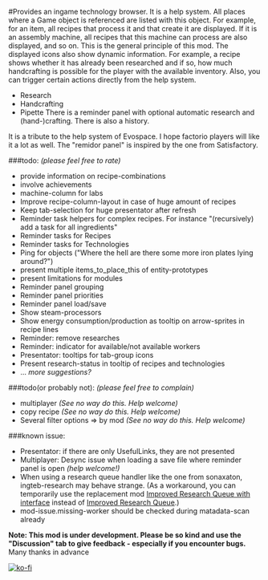 #Provides an ingame technology browser.
It is a help system.
All places where a Game object is referenced are listed with this object.
For example, for an item, all recipes that process it and that create it are displayed. If it is an assembly machine, all recipes that this machine can process are also displayed, and so on.
This is the general principle of this mod.
The displayed icons also show dynamic information. For example, a recipe shows whether it has already been researched and if so, how much handcrafting is possible for the player with the available inventory.
Also, you can trigger certain actions directly from the help system.
- Research
- Handcrafting
- Pipette
There is a reminder panel with optional automatic research and (hand-)crafting.
There is also a history.

It is a tribute to the help system of Evospace. I hope factorio players will like it a lot as well.
The "remidor panel" is inspired by the one from Satisfactory.

###todo: *(please feel free to rate)*
- provide information on recipe-combinations
- involve achievements
- machine-column for labs
- Improve recipe-column-layout in case of huge amount of recipes
- Keep tab-selection for huge presentator after refresh
- Reminder task helpers for complex recipes. For instance "(recursively) add a task for all ingredients"
- Reminder tasks for Recipes
- Reminder tasks for Technologies
- Ping for objects ("Where the hell are there some more iron plates lying around?")
- present multiple items_to_place_this of entity-prototypes
- present limitations for modules
- Reminder panel grouping
- Reminder panel priorities
- Reminder panel load/save
- Show steam-processors
- Show energy consumption/production as tooltip on arrow-sprites in recipe lines
- Reminder: remove researches
- Reminder: indicator for available/not available workers
- Presentator: tooltips for tab-group icons
- Present research-status in tooltip of recipes and technologies
- ... *more suggestions?*


###todo(or probably not): *(please feel free to complain)*
- multiplayer *(See no way do this. Help welcome)*
- copy recipe *(See no way do this. Help welcome)*
- Several filter options
  => by mod *(See no way do this. Help welcome)*

###known issue:
- Presentator: if there are only UsefulLinks, they are not presented
- Multiplayer: Desync issue when loading a save file where reminder panel is open *(help welcome!)*
- When using a research queue handler like the one from sonaxaton, ingteb-research may behave strange. (As a workaround, you can temporarily use the replacement mod [Improved Research Queue with interface](https://mods.factorio.com/mod/sonaxaton-research-queue-with-interface) instead of [Improved Research Queue](https://mods.factorio.com/mod/sonaxaton-research-queue).)
- mod-issue.missing-worker should be checked during matadata-scan already

**Note: This mod is under development. Please be so kind and use the "Discussion" tab to give feedback - especially if you encounter bugs.** Many thanks in advance

[![ko-fi](https://ko-fi.com/img/githubbutton_sm.svg)](https://ko-fi.com/G2G4BH6WX)
